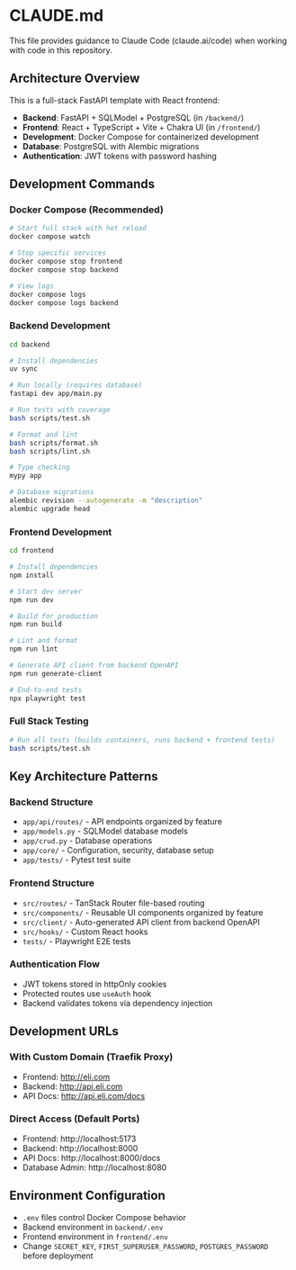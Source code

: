 # CLAUDE.md

This file provides guidance to Claude Code (claude.ai/code) when working with code in this repository.

## Architecture Overview

This is a full-stack FastAPI template with React frontend:

- **Backend**: FastAPI + SQLModel + PostgreSQL (in `/backend/`)
- **Frontend**: React + TypeScript + Vite + Chakra UI (in `/frontend/`)
- **Development**: Docker Compose for containerized development
- **Database**: PostgreSQL with Alembic migrations
- **Authentication**: JWT tokens with password hashing

## Development Commands

### Docker Compose (Recommended)
```bash
# Start full stack with hot reload
docker compose watch

# Stop specific services
docker compose stop frontend
docker compose stop backend

# View logs
docker compose logs
docker compose logs backend
```

### Backend Development
```bash
cd backend

# Install dependencies
uv sync

# Run locally (requires database)
fastapi dev app/main.py

# Run tests with coverage
bash scripts/test.sh

# Format and lint
bash scripts/format.sh
bash scripts/lint.sh

# Type checking
mypy app

# Database migrations
alembic revision --autogenerate -m "description"
alembic upgrade head
```

### Frontend Development
```bash
cd frontend

# Install dependencies
npm install

# Start dev server
npm run dev

# Build for production
npm run build

# Lint and format
npm run lint

# Generate API client from backend OpenAPI
npm run generate-client

# End-to-end tests
npx playwright test
```

### Full Stack Testing
```bash
# Run all tests (builds containers, runs backend + frontend tests)
bash scripts/test.sh
```

## Key Architecture Patterns

### Backend Structure
- `app/api/routes/` - API endpoints organized by feature
- `app/models.py` - SQLModel database models
- `app/crud.py` - Database operations
- `app/core/` - Configuration, security, database setup
- `app/tests/` - Pytest test suite

### Frontend Structure
- `src/routes/` - TanStack Router file-based routing
- `src/components/` - Reusable UI components organized by feature
- `src/client/` - Auto-generated API client from backend OpenAPI
- `src/hooks/` - Custom React hooks
- `tests/` - Playwright E2E tests

### Authentication Flow
- JWT tokens stored in httpOnly cookies
- Protected routes use `useAuth` hook
- Backend validates tokens via dependency injection

## Development URLs

### With Custom Domain (Traefik Proxy)
- Frontend: http://eli.com
- Backend: http://api.eli.com
- API Docs: http://api.eli.com/docs

### Direct Access (Default Ports)
- Frontend: http://localhost:5173
- Backend: http://localhost:8000
- API Docs: http://localhost:8000/docs
- Database Admin: http://localhost:8080

## Environment Configuration
- `.env` files control Docker Compose behavior
- Backend environment in `backend/.env`
- Frontend environment in `frontend/.env`
- Change `SECRET_KEY`, `FIRST_SUPERUSER_PASSWORD`, `POSTGRES_PASSWORD` before deployment